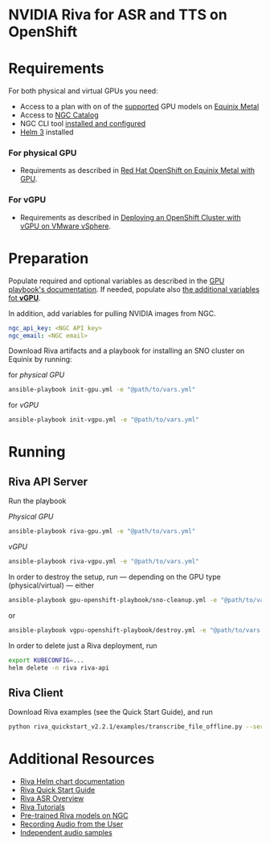 NVIDIA Riva for ASR and TTS on OpenShift
====

# Requirements

For both physical and virtual GPUs you need:

* Access to a plan with on of the [supported](https://docs.nvidia.com/deeplearning/riva/user-guide/docs/support-matrix.html#support-matrix) GPU models on [Equinix Metal](https://console.equinix.com/)
* Access to [NGC Catalog](https://catalog.ngc.nvidia.com/)
* NGC CLI tool [installed and configured](https://ngc.nvidia.com/setup/installers/cli)
* [Helm 3](https://helm.sh/) installed

### For physical GPU

* Requirements as described in [Red Hat OpenShift on Equinix Metal with GPU](https://github.com/empovit/openshift-on-equinix-with-gpu#readme).

### For vGPU

* Requirements as described in [Deploying an OpenShift Cluster with vGPU on VMware vSphere](https://github.com/empovit/openshift-on-vmware-with-vgpu#readme).

# Preparation

Populate required and optional variables as described in the [GPU playbook's documentation](https://github.com/empovit/openshift-on-equinix-with-gpu#readme). If needed, populate also [the additional variables fot **vGPU**](https://github.com/empovit/openshift-on-vmware-with-vgpu#readme).

In addition, add variables for pulling NVIDIA images from NGC.

```yaml
ngc_api_key: <NGC API key>
ngc_email: <NGC email>
```

Download Riva artifacts and a playbook for installing an SNO cluster on Equinix by running:

for _physical GPU_

```sh
ansible-playbook init-gpu.yml -e "@path/to/vars.yml"
```

for _vGPU_

```sh
ansible-playbook init-vgpu.yml -e "@path/to/vars.yml"
```

# Running

## Riva API Server

Run the playbook

_Physical GPU_

```sh
ansible-playbook riva-gpu.yml -e "@path/to/vars.yml"
```

_vGPU_

```sh
ansible-playbook riva-vgpu.yml -e "@path/to/vars.yml"
```

In order to destroy the setup, run &mdash; depending on the GPU type (physical/virtual) &mdash; either

```sh
ansible-playbook gpu-openshift-playbook/sno-cleanup.yml -e "@path/to/vars.yml"
```

or

```sh
ansible-playbook vgpu-openshift-playbook/destroy.yml -e "@path/to/vars.yml"
```

In order to delete just a Riva deployment, run

```sh
export KUBECONFIG=...
helm delete -n riva riva-api
```

## Riva Client

Download Riva examples (see the Quick Start Guide), and run

```sh
python riva_quickstart_v2.2.1/examples/transcribe_file_offline.py --server <cluster_node>:<node_port> --audio-file en-US_sample.wav
```

# Additional Resources

* [Riva Helm chart documentation](https://catalog.ngc.nvidia.com/orgs/nvidia/teams/riva/helm-charts/riva-api)
* [Riva Quick Start Guide](https://docs.nvidia.com/deeplearning/riva/user-guide/docs/quick-start-guide.html)
* [Riva ASR Overview](https://docs.nvidia.com/deeplearning/riva/user-guide/docs/asr/asr-overview.html)
* [Riva Tutorials](https://github.com/nvidia-riva/tutorials)
* [Pre-trained Riva models on NGC](https://catalog.ngc.nvidia.com/models?query=label:%22Riva%22)
* [Recording Audio from the User](https://web.dev/media-recording-audio/)
* [Independent audio samples](http://www.voiceage.com/Audio-Samples-AMR-WB.html)